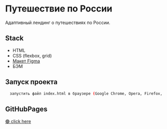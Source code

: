 # Путешествие по России
Адаптивный лендинг о путешествиях по России.
## Stack
* HTML
* CSS (flexbox, grid)
* [Макет Figma](https://www.figma.com/file/5S2WSbEFL6awjVWJ0NWL8Q/Sprint-3_-Russia-_-desktop-%2B-mobile?node-id=28503%3A0)
* БЭМ
## Запуск проекта

```bash
  запустить файл index.html в браузере (Google Chrome, Opera, Firefox, Yandex, Microsoft Edge)
```
    
## GitHubPages
[🟢 click here](https://nrths.github.io/russian-travel/)